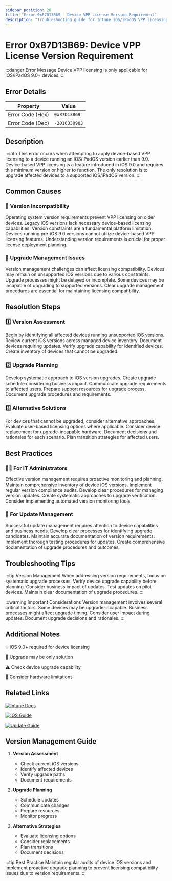 ```yaml
---
sidebar_position: 26
title: "Error 0x87D13B69 - Device VPP License Version Requirement"
description: "Troubleshooting guide for Intune iOS/iPadOS VPP licensing version requirement error 0x87D13B69"
---
```


# Error 0x87D13B69: Device VPP License Version Requirement

:::danger Error Message
Device VPP licensing is only applicable for iOS/iPadOS 9.0+ devices.
:::

## Error Details

<div class="error-details">

| Property | Value |
|----------|-------|
| Error Code (Hex) | `0x87D13B69` |
| Error Code (Dec) | `-2016330903` |

</div>

## Description

:::info
This error occurs when attempting to apply device-based VPP licensing to a device running an iOS/iPadOS version earlier than 9.0. Device-based VPP licensing is a feature introduced in iOS 9.0 and requires this minimum version or higher to function. The only resolution is to upgrade affected devices to a supported iOS/iPadOS version.
:::

## Common Causes

<div class="card-container">
<div class="cause-card">

### 📱 Version Incompatibility
Operating system version requirements prevent VPP licensing on older devices. Legacy iOS versions lack necessary device-based licensing capabilities. Version constraints are a fundamental platform limitation. Devices running pre-iOS 9.0 versions cannot utilize device-based VPP licensing features. Understanding version requirements is crucial for proper license deployment planning.

</div>
<div class="cause-card">

### 🔄 Upgrade Management Issues
Version management challenges can affect licensing compatibility. Devices may remain on unsupported iOS versions due to various constraints. Upgrade processes might be delayed or incomplete. Some devices may be incapable of upgrading to supported versions. Clear upgrade management procedures are essential for maintaining licensing compatibility.

</div>
</div>

## Resolution Steps

<div class="steps-container">

### 1️⃣ Version Assessment
Begin by identifying all affected devices running unsupported iOS versions. Review current iOS versions across managed device inventory. Document devices requiring updates. Verify upgrade capability for identified devices. Create inventory of devices that cannot be upgraded.

### 2️⃣ Upgrade Planning
Develop systematic approach to iOS version upgrades. Create upgrade schedule considering business impact. Communicate upgrade requirements to affected users. Prepare support resources for upgrade process. Document upgrade procedures and requirements.

### 3️⃣ Alternative Solutions
For devices that cannot be upgraded, consider alternative approaches. Evaluate user-based licensing options where applicable. Consider device replacement for upgrade-incapable hardware. Document decisions and rationales for each scenario. Plan transition strategies for affected users.

</div>

## Best Practices

<div class="card-container">
<div class="practice-card">

### 👨‍💻 For IT Administrators
Effective version management requires proactive monitoring and planning. Maintain comprehensive inventory of device iOS versions. Implement regular version compliance audits. Develop clear procedures for managing version updates. Create systematic approaches to upgrade verification. Consider implementing automated version monitoring tools.

</div>
<div class="practice-card">

### 🔄 For Update Management
Successful update management requires attention to device capabilities and business needs. Develop clear processes for identifying upgrade candidates. Maintain accurate documentation of version requirements. Implement thorough testing procedures for updates. Create comprehensive documentation of upgrade procedures and outcomes.

</div>
</div>

## Troubleshooting Tips

:::tip Version Management
When addressing version requirements, focus on systematic upgrade processes. Verify device upgrade capability before planning. Consider business impact of updates. Test updates on pilot devices. Maintain clear documentation of upgrade procedures.
:::

:::warning Important Considerations
Version management involves several critical factors. Some devices may be upgrade-incapable. Business processes might affect upgrade timing. Consider user impact during updates. Document upgrade decisions and rationales.
:::

## Additional Notes

<div class="notes-container">

💡 iOS 9.0+ required for device licensing

🔄 Upgrade may be only solution

⚠️ Check device upgrade capability

📱 Consider hardware limitations

</div>

## Related Links

<div class="links-container">

[![Intune Docs](https://img.shields.io/badge/Intune-VPP_Licensing-0078D4?style=for-the-badge&logo=microsoft)](https://docs.microsoft.com/en-us/mem/intune/apps/vpp-apps-ios)

[![iOS Guide](https://img.shields.io/badge/Apple-iOS_Updates-black?style=for-the-badge&logo=apple)](https://support.apple.com/guide/deployment/welcome/web)

[![Update Guide](https://img.shields.io/badge/Intune-Update_Management-blue?style=for-the-badge&logo=microsoft)](https://docs.microsoft.com/en-us/mem/intune/fundamentals/deployment-guide-update)

</div>

## Version Management Guide

1. **Version Assessment**
   - Check current iOS versions
   - Identify affected devices
   - Verify upgrade paths
   - Document requirements

2. **Upgrade Planning**
   - Schedule updates
   - Communicate changes
   - Prepare resources
   - Monitor progress

3. **Alternative Strategies**
   - Evaluate licensing options
   - Consider replacements
   - Plan transitions
   - Document decisions

:::tip Best Practice
Maintain regular audits of device iOS versions and implement proactive upgrade planning to prevent licensing compatibility issues due to version requirements.
::: 